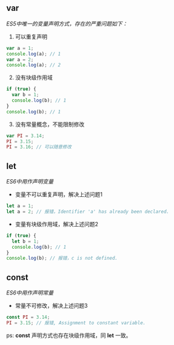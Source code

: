 ## var
*ES5中唯一的变量声明方式，存在的严重问题如下：*
1. 可以重复声明
``` js
var a = 1;
console.log(a); // 1
var a = 2;
console.log(a); // 2
```
2. 没有块级作用域
``` js
if (true) {
  var b = 1;
  console.log(b); // 1
}
console.log(b); // 1
```
3. 没有常量概念，不能限制修改
``` js
var PI = 3.14;
PI = 3.15;
PI = 3.16; // 可以随意修改
```

## let
*ES6中用作声明变量*
- 变量不可以重复声明，解决上述问题1
``` js
let a = 1;
let a = 2; // 报错，Identifier 'a' has already been declared.
```
- 变量有块级作用域，解决上述问题2
``` js
if (true) {
  let b = 1;
  console.log(b); // 1
}
console.log(b); // 报错，c is not defined.
```
## const
*ES6中用作声明常量*
- 常量不可修改，解决上述问题3
``` js
const PI = 3.14;
PI = 3.15; // 报错, Assignment to constant variable.
```
ps: **const** 声明方式也存在块级作用域，同 **let** 一致。